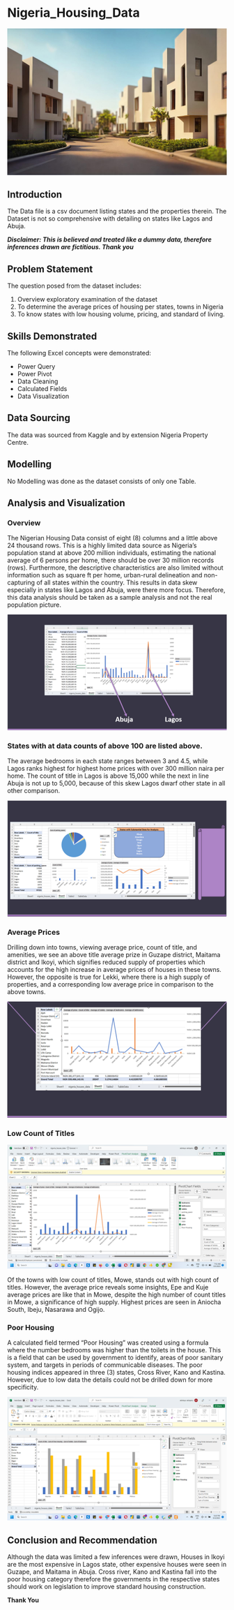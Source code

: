 
# Nigeria_Housing_Data

![](housing.jpg)

## Introduction
The Data file is a csv document listing states and the properties therein. The Dataset is not so comprehensive with detailing on states like Lagos and Abuja.

_**Disclaimer: This is believed and treated like a dummy data, therefore inferences drawn are fictitious. Thank you**_

## Problem Statement
The question posed from the dataset includes: 
1. Overview exploratory examination of the dataset
2. To determine the average prices of housing per states, towns in Nigeria
3. To know states with low housing volume, pricing, and standard of living.

## Skills Demonstrated
The following Excel concepts were demonstrated:
- Power Query
- Power Pivot
- Data Cleaning
- Calculated Fields
- Data Visualization

## Data Sourcing
The data was sourced from Kaggle and by extension Nigeria Property Centre.

## Modelling
No Modelling was done as the dataset consists of only one Table.

## Analysis and Visualization
### Overview
The Nigerian Housing Data consist of eight (8) columns and a little above 24 thousand rows. This is a highly limited data source as Nigeria’s population stand at above 200 million individuals, estimating the national average of 6 persons per home, there should be over 30 million records (rows). Furthermore, the descriptive characteristics are also limited without information such as square ft per home, urban-rural delineation and non-capturing of all states within the country. 
This results in data skew especially in states like Lagos and Abuja, were there more focus.
Therefore, this data analysis should be taken as a sample analysis and not the real population picture. 

![](overview.png)

### States with at data counts of above 100 are listed above.
The average bedrooms in each state ranges between 3 and 4.5, while Lagos ranks highest for highest home prices with over 300 million naira per home.
The count of title in Lagos is above 15,000 while the next in line Abuja is not up to 5,000, because of this skew Lagos dwarf other state in all other comparison.

![](states%20with%20over%20100%20data.png)

### Average Prices
Drilling down into towns, viewing average price, count of title, and amenities, we see an above title average prize in Guzape district, Maitama district and Ikoyi, which signifies reduced supply of properties which accounts for the high increase in average prices of houses in these towns. 
However, the opposite is true for Lekki, where there is a high supply of properties, and a corresponding low average price in comparison to the above towns.

![](Average%20Pricing.png)

### Low Count of Titles

![](Screenshot%202023-09-05%20075143.png)

Of the towns with low count of titles, Mowe, stands out with high count of titles. However, the average price reveals some insights, Epe and Kuje average prices are like that in Mowe, despite the high number of count titles in Mowe, a significance of high supply. Highest prices are seen in Aniocha South, Ibeju, Nasarawa and Ogijo.


### Poor Housing

A calculated field termed “Poor Housing” was created using a formula where the number bedrooms was higher than the toilets in the house. This is a field that can be used by government to identify, areas of poor sanitary system, and targets in periods of communicable diseases. The poor housing indices appeared in three (3) states, Cross River, Kano and Kastina. However, due to low data the details could not be drilled down for more specificity.

![](Poor%20Housing.png)

## Conclusion and Recommendation
Although the data was limited a few inferences were drawn, Houses in Ikoyi are the most expensive in Lagos state, other expensive houses were seen in Guzape, and Maitama in Abuja. Cross river, Kano and Kastina fall into the poor housing category therefore the governments in the respective states should work on legislation to improve standard housing construction.

**Thank You**
